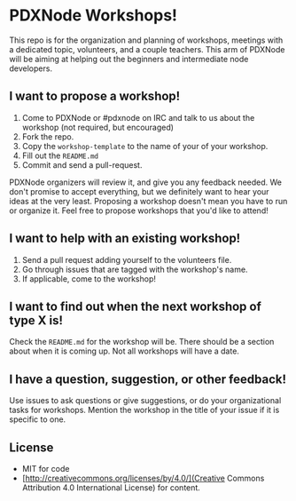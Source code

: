 # PDXNode Workshops!

This repo is for the organization and planning of workshops, meetings with a dedicated topic, volunteers, and a couple teachers. This arm of PDXNode will be aiming at helping out the beginners and intermediate node developers.

## I want to propose a workshop!

1. Come to PDXNode or #pdxnode on IRC and talk to us about the workshop (not required, but encouraged)
2. Fork the repo.
3. Copy the `workshop-template` to the name of your of your workshop.
4. Fill out the `README.md`
5. Commit and send a pull-request.

PDXNode organizers will review it, and give you any feedback needed. We don't promise to accept everything, but we definitely want to hear your ideas at the very least. Proposing a workshop doesn't mean you have to run or organize it. Feel free to propose workshops that you'd like to attend!

## I want to help with an existing workshop!

1. Send a pull request adding yourself to the volunteers file.
2. Go through issues that are tagged with the workshop's name.
3. If applicable, come to the workshop!

## I want to find out when the next workshop of type X is!

Check the `README.md` for the workshop will be. There should be a section about when it is coming up. Not all workshops will have a date.

## I have a question, suggestion, or other feedback!

Use issues to ask questions or give suggestions, or do your organizational tasks for workshops. Mention the workshop in the title of your issue if it is specific to one.

## License

* MIT for code
* [http://creativecommons.org/licenses/by/4.0/](Creative Commons Attribution 4.0 International License) for content.